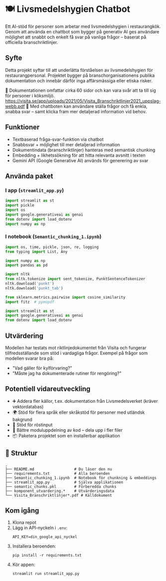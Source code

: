 
# 🍽️ Livsmedelshygien Chatbot

Ett AI-stöd för personer som arbetar med livsmedelshygien i restaurangkök. Genom att använda en chattbot som bygger på generativ AI ges användare möjlighet att snabbt och enkelt få svar på vanliga frågor – baserat på officiella branschriktlinjer.

## Syfte

Detta projekt syftar till att underlätta förståelsen av livsmedelshygien för restaurangpersonal. Projektet bygger på branschorganisationens publika dokumentation och innebär därför inga affärsmässiga eller etiska risker.

📄 Dokumentationen omfattar cirka 60 sidor och kan vara svår att ta till sig för personer i köksmiljö. 
https://visita.se/app/uploads/2021/05/Visita_Branschriktlinjer2021_uppslag-webb.pdf 
💬 Med chattboten kan användare ställa frågor och få enkla, snabba svar – samt klicka fram mer detaljerad information vid behov.

## Funktioner

- Textbaserad fråga-svar-funktion via chatbot
- Snabbsvar + möjlighet till mer detaljerad information
- Dokumentindata (branschriktlinjer) hanteras med semantisk chunking
- Embedding + likhetssökning för att hitta relevanta avsnitt i texten
- Gemini API (Google Generative AI) används för generering av svar

## Använda paket

### I app (`streamlit_app.py`)
```python
import streamlit as st
import pickle
import os
import google.generativeai as genai
from dotenv import load_dotenv
import numpy as np
```

### I notebook (`Semantic_chunking_1.ipynb`)
```python
import os, time, pickle, json, re, logging
from typing import List, Any

import numpy as np
import pandas as pd

import nltk
from nltk.tokenize import sent_tokenize, PunktSentenceTokenizer
nltk.download('punkt')
nltk.download('punkt_tab')

from sklearn.metrics.pairwise import cosine_similarity
import fitz  # pymupdf

import streamlit as st
import google.generativeai as genai
from dotenv import load_dotenv
```

## Utvärdering

Modellen har testats mot riktlinjedokumentet från Visita och fungerar tillfredsställande som stöd i vardagliga frågor. Exempel på frågor som modellen svarar bra på:

- "Vad gäller för kylförvaring?"
- "Måste jag ha dokumenterade rutiner för rengöring?"

## Potentiell vidareutveckling

- ➕ Addera fler källor, t.ex. dokumentation från Livsmedelsverket (kräver vektordatabas)
- 🌍 Stöd för flera språk eller skråkstöd för personer med utländsk bakgrund
- 🎤 Stöd för röstinput
- 🧩 Bättre moduluppdelning av kod – dela upp i fler filer
- 📦 Paketera projektet som en installerbar applikation

## 📁 Struktur

```plaintext
.
├── README.md                  # Du läser den nu
├── requirements.txt           # Alla beroenden
├── Semantic_chunking_1.ipynb  # Notebook för chunkning & embeddings
├── streamlit_app.py           # Själva applikationen
├── semantic_chunks.pkl        # Förberedda chunks
├── komponent_utvardering.*    # Utvärderingsdata
└── Visita_Branschriktlinjer*.pdf # Källdokument
```

## Kom igång

1. Klona repot
2. Lägg in API-nyckeln i `.env`:
   ```
   API_KEY=din_google_api_nyckel
   ```
3. Installera beroenden:
   ```
   pip install -r requirements.txt
   ```
4. Kör appen:
   ```
   streamlit run streamlit_app.py
   ```
